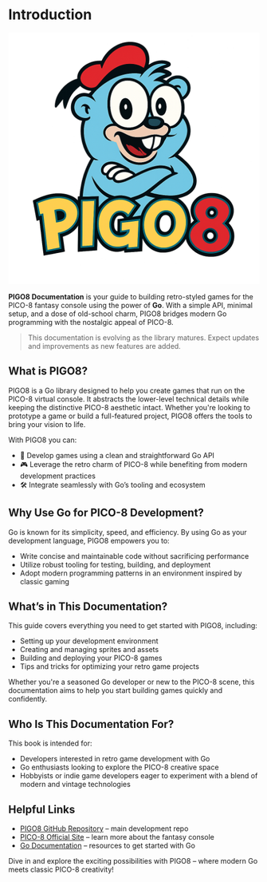 # Introduction

![PIGO8 Logo](logo.png)

**PIGO8 Documentation** is your guide to building retro-styled games for the PICO-8 fantasy console using the power of **Go**. With a simple API, minimal setup, and a dose of old-school charm, PIGO8 bridges modern Go programming with the nostalgic appeal of PICO-8.

> This documentation is evolving as the library matures. Expect updates and improvements as new features are added.

## What is PIGO8?

PIGO8 is a Go library designed to help you create games that run on the PICO-8 virtual console. It abstracts the lower-level technical details while keeping the distinctive PICO-8 aesthetic intact. Whether you're looking to prototype a game or build a full-featured project, PIGO8 offers the tools to bring your vision to life.

With PIGO8 you can:

* 🚀 Develop games using a clean and straightforward Go API
* 🎮 Leverage the retro charm of PICO-8 while benefiting from modern development practices
* 🛠 Integrate seamlessly with Go’s tooling and ecosystem

## Why Use Go for PICO-8 Development?

Go is known for its simplicity, speed, and efficiency. By using Go as your development language, PIGO8 empowers you to:

* Write concise and maintainable code without sacrificing performance
* Utilize robust tooling for testing, building, and deployment
* Adopt modern programming patterns in an environment inspired by classic gaming

## What’s in This Documentation?

This guide covers everything you need to get started with PIGO8, including:

* Setting up your development environment
* Creating and managing sprites and assets
* Building and deploying your PICO-8 games
* Tips and tricks for optimizing your retro game projects

Whether you're a seasoned Go developer or new to the PICO-8 scene, this documentation aims to help you start building games quickly and confidently.

## Who Is This Documentation For?

This book is intended for:

* Developers interested in retro game development with Go
* Go enthusiasts looking to explore the PICO-8 creative space
* Hobbyists or indie game developers eager to experiment with a blend of modern and vintage technologies

## Helpful Links

* [PIGO8 GitHub Repository](https://github.com/drpaneas/pigo8) – main development repo
* [PICO-8 Official Site](https://www.lexaloffle.com/pico-8.php) – learn more about the fantasy console
* [Go Documentation](https://golang.org/doc/) – resources to get started with Go

Dive in and explore the exciting possibilities with PIGO8 – where modern Go meets classic PICO-8 creativity!
